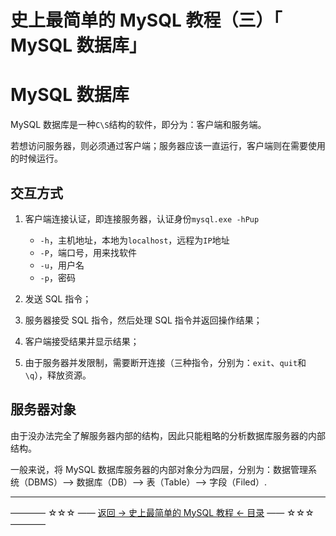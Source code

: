 # 史上最简单的 MySQL 教程（三）「 MySQL 数据库」

MySQL 数据库
=========

MySQL 数据库是一种`C\S`结构的软件，即分为：客户端和服务端。

若想访问服务器，则必须通过客户端；服务器应该一直运行，客户端则在需要使用的时候运行。

交互方式
----

 1. 客户端连接认证，即连接服务器，认证身份`mysql.exe -hPup`

	 - `-h`，主机地址，本地为`localhost`，远程为`IP`地址
	 - `-P`，端口号，用来找软件
	 - `-u`，用户名
	 - `-p`，密码
 
 2. 发送 SQL 指令；
 3. 服务器接受 SQL 指令，然后处理 SQL 指令并返回操作结果；
 4. 客户端接受结果并显示结果；
 5. 由于服务器并发限制，需要断开连接（三种指令，分别为：`exit`、`quit`和`\q`），释放资源。

服务器对象
-----
由于没办法完全了解服务器内部的结构，因此只能粗略的分析数据库服务器的内部结构。

一般来说，将 MySQL 数据库服务器的内部对象分为四层，分别为：数据管理系统（DBMS）--> 数据库（DB）--> 表（Table）--> 字段（Filed）.





----------
———— ☆☆☆ —— [返回 -> 史上最简单的 MySQL 教程 <- 目录](https://github.com/guobinhit/mysql-tutorial/blob/master/README.md) —— ☆☆☆ ————
